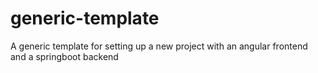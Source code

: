# generic-template
A generic template for setting up a new project with an angular frontend and a springboot backend
